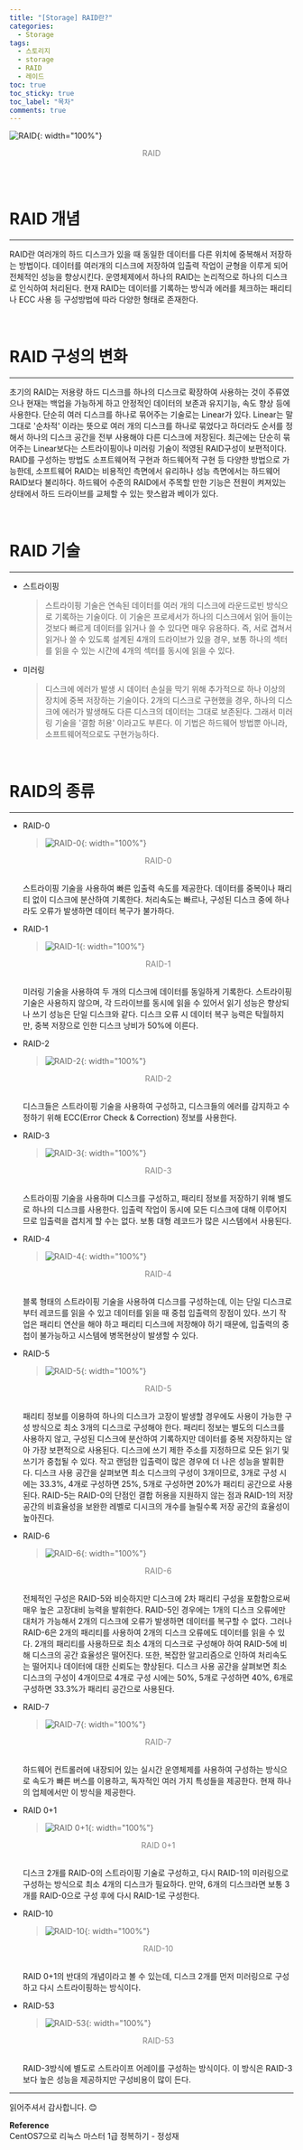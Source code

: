 ```yaml
---
title: "[Storage] RAID란?"
categories:
  - Storage
tags:
  - 스토리지
  - storage
  - RAID
  - 레이드
toc: true
toc_sticky: true
toc_label: "목차"
comments: true
---
```


![RAID](/assets/img/posts/20220802/raid.jpg "RAID"){: width="100%"}
<div style="color: gray; text-align: center; margin-bottom: 30px;">RAID</div> 

<br>

# RAID 개념
---
RAID란 여러개의 하드 디스크가 있을 때 동일한 데이터를 다른 위치에 중복해서 저장하는 방법이다. 데이터를 여러개의 디스크에 저장하여 입출력 작업이 균형을 이루게 되어 전체적인 성능을 향상시킨다. 운영체제에서 하나의 RAID는 논리적으로 하나의 디스크로 인식하여 처리된다. 현재 RAID는 데이터를 기록하는 방식과 에러를 체크하는 패리티나 ECC 사용 등 구성방법에 따라 다양한 형태로 존재한다.

<br>

# RAID 구성의 변화
---
초기의 RAID는 저용량 하드 디스크를 하나의 디스크로 확장하여 사용하는 것이 주류였으나 현재는 백업을 가능하게 하고 안정적인 데이터의 보존과 유지기능, 속도 향상 등에 사용한다. 단순히 여러 디스크를 하나로 묶어주는 기술로는 Linear가 있다. Linear는 말 그대로 '순차적' 이라는 뜻으로 여러 개의 디스크를 하나로 묶었다고 하더라도 순서를 정해서 하나의 디스크 공간을 전부 사용해야 다른 디스크에 저장된다. 최근에는 단순히 묶어주는 Linear보다는 스트라이핑이나 미러링 기술이 적영된 RAID구성이 보편적이다. RAID를 구성하는 방법도 소프트웨어적 구현과 하드웨어적 구현 등 다양한 방법으로 가능한데, 소프트웨어 RAID는 비용적인 측면에서 유리하나 성능 측면에서는 하드웨어 RAID보다 불리하다. 하드웨어 수준의 RAID에서 주목할 만한 기능은 전원이 켜져있는 상태에서 하드 드라이브를 교체할 수 있는 핫스왑과 베이가 있다.

<br>

# RAID 기술
---
- 스트라이핑
  >스트라이핑 기술은 연속된 데이터를 여러 개의 디스크에 라운드로빈 방식으로 기록하는 기술이다. 이 기술은 프로세서가 하나의 디스크에서 읽어 들이는 것보다 빠르게 데이터를 읽거나 쓸 수 있다면 매우 유용하다. 즉, 서로 겹쳐서 읽거나 쓸 수 있도록 설계된 4개의 드라이브가 있을 경우, 보통 하나의 섹터를 읽을 수 있는 시간에 4개의 섹터를 동시에 읽을 수 있다.
- 미러링
  >디스크에 에러가 발생 시 데이터 손실을 막기 위해 추가적으로 하나 이상의 장치에 중복 저장하는 기술이다. 2개의 디스크로 구현했을 경우, 하나의 디스크에 에러가 발생해도 다른 디스크의 데이터는 그대로 보존된다. 그래서 미러링 기술을 '결함 허용' 이라고도 부른다. 이 기법은 하드웨어 방법뿐 아니라, 소프트웨어적으로도 구현가능하다.

<br>

# RAID의 종류
---
- RAID-0
  >![RAID-0](/assets/img/posts/20220802/raid0.png "RAID-0"){: width="100%"}
  <div style="color: gray; text-align: center; margin-bottom: 30px;">RAID-0</div>  
  스트라이핑 기술을 사용하여 빠른 입출력 속도를 제공한다. 데이터를 중복이나 패리티 없이 디스크에 분산하여 기록한다. 처리속도는 빠르나, 구성된 디스크 중에 하나라도 오류가 발생하면 데이터 복구가 불가하다.

- RAID-1
  >![RAID-1](/assets/img/posts/20220802/raid1.png "RAID-1"){: width="100%"}
  <div style="color: gray; text-align: center; margin-bottom: 30px;">RAID-1</div> 
  미러링 기술을 사용하여 두 개의 디스크에 데이터를 동일하게 기록한다. 스트라이핑 기술은 사용하지 않으며, 각 드라이브를 동시에 읽을 수 있어서 읽기 성능은 향상되나 쓰기 성능은 단일 디스크와 같다.
  디스크 오류 시 데이터 복구 능력은 탁월하지만, 중복 저장으로 인한 디스크 낭비가 50%에 이른다.

- RAID-2
  >![RAID-2](/assets/img/posts/20220802/raid2.png "RAID-2"){: width="100%"}
  <div style="color: gray; text-align: center; margin-bottom: 30px;">RAID-2</div> 
  디스크들은 스트라이핑 기술을 사용하여 구성하고, 디스크들의 에러를 감지하고 수정하기 위해 ECC(Error Check & Correction) 정보를 사용한다.

- RAID-3
  >![RAID-3](/assets/img/posts/20220802/raid3.png "RAID-3"){: width="100%"}
  <div style="color: gray; text-align: center; margin-bottom: 30px;">RAID-3</div> 
  스트라이핑 기술을 사용하며 디스크를 구성하고, 패리티 정보를 저장하기 위해 별도로 하나의 디스크를 사용한다. 입출력 작업이 동시에 모든 디스크에 대해 이루어지므로 입출력을 겹치게 할 수는 없다.
  보통 대형 레코드가 많은 시스템에서 사용된다.

- RAID-4
  >![RAID-4](/assets/img/posts/20220802/raid4.png "RAID-4"){: width="100%"}
  <div style="color: gray; text-align: center; margin-bottom: 30px;">RAID-4</div>
  블록 형태의 스트라이핑 기술을 사용하여 디스크를 구성하는데, 이는 단일 디스크로부터 레코드를 읽을 수 있고 데이터를 읽을 때 중첩 입출력의 장점이 있다.
  쓰기 작업은 패리티 연산을 해야 하고 패리티 디스크에 저장해야 하기 때문에, 입출력의 중첩이 불가능하고 시스템에 병목현상이 발생할 수 있다.

- RAID-5
  >![RAID-5](/assets/img/posts/20220802/raid5.png "RAID-5"){: width="100%"}
  <div style="color: gray; text-align: center; margin-bottom: 30px;">RAID-5</div> 
  패리티 정보를 이용하여 하나의 디스크가 고장이 발생할 경우에도 사용이 가능한 구성 방식으로 최소 3개의 디스크로 구성해야 한다. 패리티 정보는 별도의 디스크를 사용하지 않고, 구성된 디스크에 분산하여 기록하지만 데이터를 중복 저장하지는 않아 가장 보편적으로 사용된다. 디스크에 쓰기 제한 주소를 지정하므로 모든 읽기 및 쓰기가 중첩될 수 있다. 작고 랜덤한 입출력이 많은 경우에 더 나은 성능을 발휘한다. 디스크 사용 공간을 살펴보면 최소 디스크의 구성이 3개이므로, 3개로 구성 시에는 33.3%, 4개로 구성하면 25%, 5개로 구성하면 20%가 패리티 공간으로 사용된다. RAID-5는 RAID-0의 단점인 결합 허용을 지원하지 않는 점과 RAID-1의 저장 공간의 비효율성을 보완한 레벨로 디시크의 개수를 늘릴수록 저장 공간의 효율성이 높아진다.

- RAID-6
  >![RAID-6](/assets/img/posts/20220802/raid6.png "RAID-6"){: width="100%"}
  <div style="color: gray; text-align: center; margin-bottom: 30px;">RAID-6</div> 
  전체적인 구성은 RAID-5와 비슷하지만 디스크에 2차 패리티 구성을 포함함으로써 매우 높은 고장대비 능력을 발휘한다. RAID-5인 경우에는 1개의 디스크 오류에만 대처가 가능해서 2개의 디스크에 오류가 발생하면 데이터를 복구할 수 없다. 그러나 RAID-6은 2개의 패리티를 사용하여 2개의 디스크 오류에도 데이터를 읽을 수 있다. 2개의 패리티를 사용하므로 최소 4개의 디스크로 구성해야 하여 RAID-5에 비해 디스크의 공간 효율성은 떨어진다. 또한, 복잡한 알고리즘으로 인하여 처리속도는 떨어지나 데이터에 대한 신뢰도는 향상된다. 디스크 사용 공간을 살펴보면 최소 디스크의 구성이 4개이므로 4개로 구성 시에는 50%, 5개로 구성하면 40%, 6개로 구성하면 33.3%가 패리티 공간으로 사용된다.

- RAID-7
  >![RAID-7](/assets/img/posts/20220802/raid7.png "RAID-7"){: width="100%"}
  <div style="color: gray; text-align: center; margin-bottom: 30px;">RAID-7</div> 
  하드웨어 컨트롤러에 내장되어 있는 실시간 운영체제를 사용하여 구성하는 방식으로 속도가 빠른 버스를 이용하고, 독자적인 여러 가지 특성들을 제공한다. 현재 하나의 업체에서만 이 방식을 제공한다.

- RAID 0+1
  >![RAID 0+1](/assets/img/posts/20220802/raid0+1.png "RAID 0+1"){: width="100%"}
  <div style="color: gray; text-align: center; margin-bottom: 30px;">RAID 0+1</div> 
  디스크 2개를 RAID-0의 스트라이핑 기술로 구성하고, 다시 RAID-1의 미러링으로 구성하는 방식으로 최소 4개의 디스크가 필요하다. 만약, 6개의 디스크라면 보통 3개를 RAID-0으로 구성 후에 다시 RAID-1로 구성한다.

- RAID-10
  >![RAID-10](/assets/img/posts/20220802/raid10.png "RAID-10"){: width="100%"}
  <div style="color: gray; text-align: center; margin-bottom: 30px;">RAID-10</div> 
  RAID 0+1의 반대의 개념이라고 볼 수 있는데, 디스크 2개를 먼저 미러링으로 구성하고 다시 스트라이핑하는 방식이다.

- RAID-53
  >![RAID-53](/assets/img/posts/20220802/raid53.png "RAID-53"){: width="100%"}
  <div style="color: gray; text-align: center; margin-bottom: 30px;">RAID-53</div>  
  RAID-3방식에 별도로 스트라이프 어레이를 구성하는 방식이다. 이 방식은 RAID-3보다 높은 성능을 제공하지만 구성비용이 많이 든다.

---

읽어주셔서 감사합니다. 😊

__Reference__  
CentOS7으로 리눅스 마스터 1급 정복하기 - 정성재  